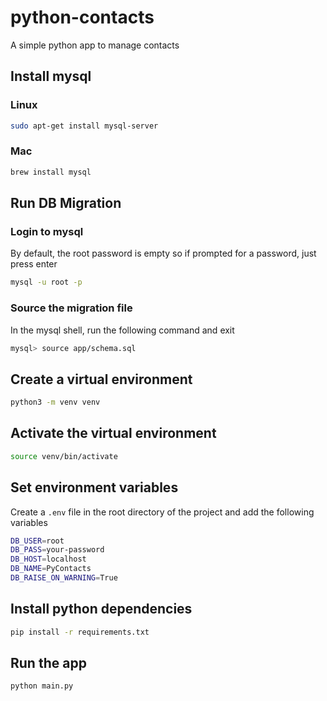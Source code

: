# python-contacts

A simple python app to manage contacts

## Install mysql

### Linux

```bash
sudo apt-get install mysql-server
```

### Mac

```bash
brew install mysql
```

## Run DB Migration

### Login to mysql

By default, the root password is empty so if prompted for a password, just press enter

```bash
mysql -u root -p
```

### Source the migration file

In the mysql shell, run the following command and exit

```bash
mysql> source app/schema.sql
```

## Create a virtual environment

```bash
python3 -m venv venv
```

## Activate the virtual environment

```bash
source venv/bin/activate
```

## Set environment variables

Create a `.env` file in the root directory of the project and add the following variables

```bash
DB_USER=root
DB_PASS=your-password
DB_HOST=localhost
DB_NAME=PyContacts
DB_RAISE_ON_WARNING=True
```

## Install python dependencies

```bash
pip install -r requirements.txt
```

## Run the app

```bash
python main.py
```

